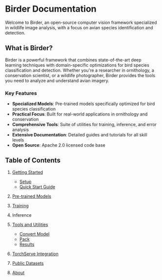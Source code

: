 # Birder Documentation

Welcome to Birder, an open-source computer vision framework specialized in wildlife image analysis, with a focus on avian species identification and detection.

## What is Birder?

Birder is a powerful framework that combines state-of-the-art deep learning techniques with domain-specific optimizations for bird species classification and detection.
Whether you're a researcher in ornithology, a conservation scientist, or a wildlife photographer, Birder provides the tools you need to analyze and understand avian imagery.

### Key Features

- **Specialized Models**: Pre-trained models specifically optimized for bird species classification
- **Practical Focus**: Built for real-world applications in ornithology and conservation
- **Comprehensive Tools**: Suite of utilities for training, inference, and error analysis
- **Extensive Documentation**: Detailed guides and tutorials for all skill levels
- **Open Source**: Apache 2.0 licensed code base

## Table of Contents

1. [Getting Started](getting_started.md)
    - [Setup](getting_started.md#setup)
    - [Quick Start Guide](getting_started.md#quick-start-guide)

1. [Pre-trained Models](pretrained_models.md)

1. [Training](training_scripts.md)

1. Inference

1. [Tools and Utilities](tools/index.md)
    - [Convert Model](tools/convert-model.md)
    - [Pack](tools/pack.md)
    - [Results](tools/results.md)

1. [TorchServe Integration](torchserve.md)

1. [Public Datasets](public_datasets.md)

1. [About](about.md)

